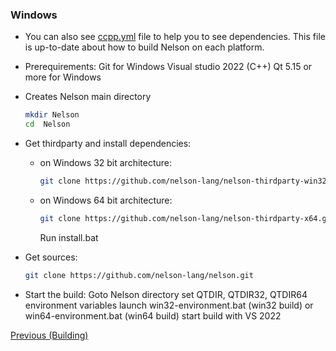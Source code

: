 ### Windows

- You can also see [ccpp.yml](https://github.com/nelson-lang/nelson/blob/master/.github/workflows/ccpp.yml) file to help you to see dependencies. This file is up-to-date about how to build Nelson on each platform.

- Prerequirements:
  Git for Windows
  Visual studio 2022 (C++)
  Qt 5.15 or more for Windows

- Creates Nelson main directory
  ```bash
  mkdir Nelson
  cd  Nelson
  ```
- Get thirdparty and install dependencies:

  - on Windows 32 bit architecture:
    ```bash
    git clone https://github.com/nelson-lang/nelson-thirdparty-win32.git
    ```
  - on Windows 64 bit architecture:
    ```bash
    git clone https://github.com/nelson-lang/nelson-thirdparty-x64.git
    ```
    Run install.bat

- Get sources:
  ```bash
  git clone https://github.com/nelson-lang/nelson.git
  ```
- Start the build:
  Goto Nelson directory
  set QTDIR, QTDIR32, QTDIR64 environment variables
  launch win32-environment.bat (win32 build) or win64-environment.bat (win64 build)
  start build with VS 2022

[Previous (Building)](BUILDING.md)
